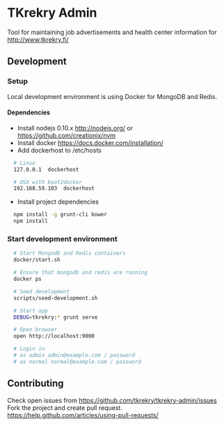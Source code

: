# TKrekry Admin

Tool for maintaining job advertisements and health center information for http://www.tkrekry.fi/

## Development

### Setup

Local development environment is using Docker for MongoDB and Redis.

#### Dependencies

* Install nodejs 0.10.x http://nodejs.org/ or https://github.com/creationix/nvm
* Install docker https://docs.docker.com/installation/
* Add dockerhost to /etc/hosts
```bash
  # Linux
  127.0.0.1  dockerhost

  # OSX with boot2docker
  192.168.59.103  dockerhost
```
* Install project dependencies
```bash
  npm install -g grunt-cli bower
  npm install
```

### Start development environment

```bash
  # Start Mongodb and Redis containers
  docker/start.sh

  # Ensure that mongodb and redis are running
  docker ps

  # Seed development
  scripts/seed-development.sh

  # Start app
  DEBUG=tkrekry:* grunt serve

  # Open browser
  open http://localhost:9000

  # Login in
  # as admin admin@example.com / password
  # as normal normal@example.com / password
```

## Contributing

Check open issues from https://github.com/tkrekry/tkrekry-admin/issues
Fork the project and create pull request.
https://help.github.com/articles/using-pull-requests/

